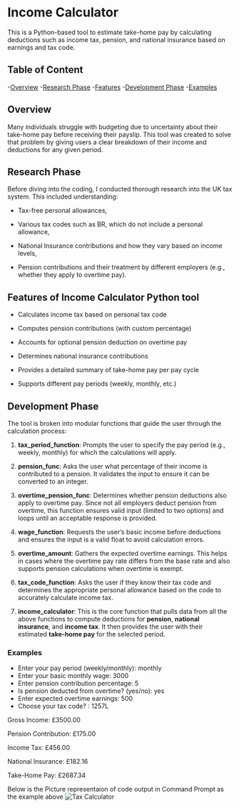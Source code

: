 # Income Calculator
This is a Python-based tool to estimate take-home pay by calculating deductions such as income tax, pension, and national insurance based on earnings and tax code.
## Table of Content
-[Overview](overview)
-[Research Phase](reseacrh-phase)
-[Features](features-of-income-calculator-python-tool)
-[Development Phase](development-phase)
-[Examples](examples)



## Overview
Many individuals struggle with budgeting due to uncertainty about their take-home pay before receiving their payslip. This tool was created to solve that problem by giving users a clear breakdown of their income and deductions for any given period.

## Research Phase

Before diving into the coding, I conducted thorough research into the UK tax system. This included understanding:

- Tax-free personal allowances,

- Various tax codes such as BR, which do not include a personal allowance,

- National Insurance contributions and how they vary based on income levels,

- Pension contributions and their treatment by different employers (e.g., whether they apply to overtime pay).

## Features of Income Calculator Python tool
- Calculates income tax based on personal tax code

- Computes pension contributions (with custom percentage)

- Accounts for optional pension deduction on overtime pay

- Determines national insurance contributions

- Provides a detailed summary of take-home pay per pay cycle

- Supports different pay periods (weekly, monthly, etc.)


## Development Phase

The tool is broken into modular functions that guide the user through the calculation process:

1. **tax_period_function**: Prompts the user to specify the pay period (e.g., weekly, monthly) for which the calculations will apply.

2. **pension_func**: Asks the user what percentage of their income is contributed to a pension. It validates the input to ensure it can be converted to an integer. 

3. **overtime_pension_func**: Determines whether pension deductions also apply to overtime pay. Since not all employers deduct pension from overtime, this function ensures valid input (limited to two options) and loops until an acceptable response is provided.

4. **wage_function**: Requests the user’s basic income before deductions and ensures the input is a valid float to avoid calculation errors.

5. **overtime_amount**: Gathers the expected overtime earnings. This helps in cases where the overtime pay rate differs from the base rate and also supports pension calculations when overtime is exempt.

6. **tax_code_function**: Asks the user if they know their tax code and determines the appropriate personal allowance based on the code to accurately calculate income tax.
  
8. **income_calculator**: This is the core function that pulls data from all the above functions to compute deductions for **pension**, **national insurance**, and **income tax**. It then provides the user with their estimated **take-home pay** for the selected period.


### Examples

- Enter your pay period (weekly/monthly): monthly
- Enter your basic monthly wage: 3000
- Enter pension contribution percentage: 5
- Is pension deducted from overtime? (yes/no): yes
- Enter expected overtime earnings: 500
- Choose your tax code? : 1257L

Gross Income: £3500.00

Pension Contribution: £175.00

Income Tax: £456.00

National Insurance: £182.16

Take-Home Pay: £2687.34

Below is the Picture representaion of code output in Command Prompt as the example above
![Tax Calculator](https://github.com/user-attachments/assets/4273d26d-5043-4ec3-ad40-9752ceadd695)
